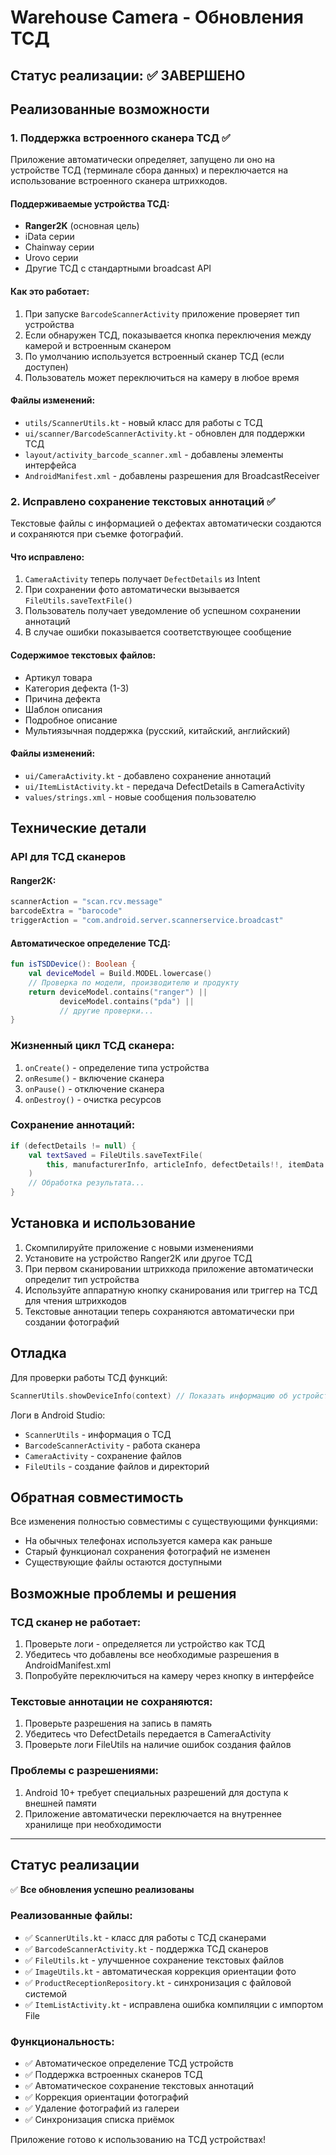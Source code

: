# Warehouse Camera - Обновления ТСД

## Статус реализации: ✅ ЗАВЕРШЕНО

## Реализованные возможности

### 1. Поддержка встроенного сканера ТСД ✅

Приложение автоматически определяет, запущено ли оно на устройстве ТСД (терминале сбора данных) и переключается на использование встроенного сканера штрихкодов.

#### Поддерживаемые устройства ТСД:
- **Ranger2K** (основная цель)
- iData серии
- Chainway серии  
- Urovo серии
- Другие ТСД с стандартными broadcast API

#### Как это работает:
1. При запуске `BarcodeScannerActivity` приложение проверяет тип устройства
2. Если обнаружен ТСД, показывается кнопка переключения между камерой и встроенным сканером
3. По умолчанию используется встроенный сканер ТСД (если доступен)
4. Пользователь может переключиться на камеру в любое время

#### Файлы изменений:
- `utils/ScannerUtils.kt` - новый класс для работы с ТСД
- `ui/scanner/BarcodeScannerActivity.kt` - обновлен для поддержки ТСД
- `layout/activity_barcode_scanner.xml` - добавлены элементы интерфейса
- `AndroidManifest.xml` - добавлены разрешения для BroadcastReceiver

### 2. Исправлено сохранение текстовых аннотаций ✅

Текстовые файлы с информацией о дефектах автоматически создаются и сохраняются при съемке фотографий.

#### Что исправлено:
1. `CameraActivity` теперь получает `DefectDetails` из Intent
2. При сохранении фото автоматически вызывается `FileUtils.saveTextFile()`
3. Пользователь получает уведомление об успешном сохранении аннотаций
4. В случае ошибки показывается соответствующее сообщение

#### Содержимое текстовых файлов:
- Артикул товара
- Категория дефекта (1-3)
- Причина дефекта
- Шаблон описания
- Подробное описание
- Мультиязычная поддержка (русский, китайский, английский)

#### Файлы изменений:
- `ui/CameraActivity.kt` - добавлено сохранение аннотаций
- `ui/ItemListActivity.kt` - передача DefectDetails в CameraActivity
- `values/strings.xml` - новые сообщения пользователю

## Технические детали

### API для ТСД сканеров

#### Ranger2K:
```kotlin
scannerAction = "scan.rcv.message"
barcodeExtra = "barocode"
triggerAction = "com.android.server.scannerservice.broadcast"
```

#### Автоматическое определение ТСД:
```kotlin
fun isTSDDevice(): Boolean {
    val deviceModel = Build.MODEL.lowercase()
    // Проверка по модели, производителю и продукту
    return deviceModel.contains("ranger") || 
           deviceModel.contains("pda") ||
           // другие проверки...
}
```

### Жизненный цикл ТСД сканера:
1. `onCreate()` - определение типа устройства
2. `onResume()` - включение сканера
3. `onPause()` - отключение сканера  
4. `onDestroy()` - очистка ресурсов

### Сохранение аннотаций:
```kotlin
if (defectDetails != null) {
    val textSaved = FileUtils.saveTextFile(
        this, manufacturerInfo, articleInfo, defectDetails!!, itemData
    )
    // Обработка результата...
}
```

## Установка и использование

1. Скомпилируйте приложение с новыми изменениями
2. Установите на устройство Ranger2K или другое ТСД
3. При первом сканировании штрихкода приложение автоматически определит тип устройства
4. Используйте аппаратную кнопку сканирования или триггер на ТСД для чтения штрихкодов
5. Текстовые аннотации теперь сохраняются автоматически при создании фотографий

## Отладка

Для проверки работы ТСД функций:
```kotlin
ScannerUtils.showDeviceInfo(context) // Показать информацию об устройстве
```

Логи в Android Studio:
- `ScannerUtils` - информация о ТСД
- `BarcodeScannerActivity` - работа сканера
- `CameraActivity` - сохранение файлов
- `FileUtils` - создание файлов и директорий

## Обратная совместимость

Все изменения полностью совместимы с существующими функциями:
- На обычных телефонах используется камера как раньше
- Старый функционал сохранения фотографий не изменен
- Существующие файлы остаются доступными

## Возможные проблемы и решения

### ТСД сканер не работает:
1. Проверьте логи - определяется ли устройство как ТСД
2. Убедитесь что добавлены все необходимые разрешения в AndroidManifest.xml
3. Попробуйте переключиться на камеру через кнопку в интерфейсе

### Текстовые аннотации не сохраняются:
1. Проверьте разрешения на запись в память
2. Убедитесь что DefectDetails передается в CameraActivity
3. Проверьте логи FileUtils на наличие ошибок создания файлов

### Проблемы с разрешениями:
1. Android 10+ требует специальных разрешений для доступа к внешней памяти
2. Приложение автоматически переключается на внутреннее хранилище при необходимости

---

## Статус реализации

✅ **Все обновления успешно реализованы**

### Реализованные файлы:
- ✅ `ScannerUtils.kt` - класс для работы с ТСД сканерами
- ✅ `BarcodeScannerActivity.kt` - поддержка ТСД сканеров
- ✅ `FileUtils.kt` - улучшенное сохранение текстовых файлов
- ✅ `ImageUtils.kt` - автоматическая коррекция ориентации фото
- ✅ `ProductReceptionRepository.kt` - синхронизация с файловой системой
- ✅ `ItemListActivity.kt` - исправлена ошибка компиляции с импортом File

### Функциональность:
- ✅ Автоматическое определение ТСД устройств
- ✅ Поддержка встроенных сканеров ТСД
- ✅ Автоматическое сохранение текстовых аннотаций
- ✅ Коррекция ориентации фотографий
- ✅ Удаление фотографий из галереи
- ✅ Синхронизация списка приёмок

Приложение готово к использованию на ТСД устройствах!
